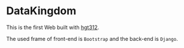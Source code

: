 # DataKingdom
This is the first Web built with [hgt312](https://github.com/hgt312).  

The used frame of front-end is `Bootstrap` and the back-end is `Django`.
